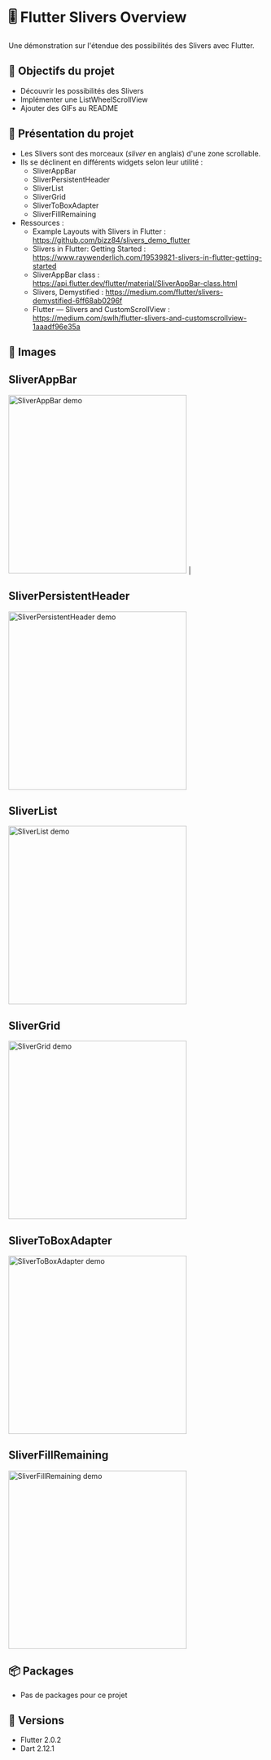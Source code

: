 # :level_slider: Flutter Slivers Overview

Une démonstration sur l'étendue des possibilités des Slivers avec Flutter.

## :rocket: Objectifs du projet

* Découvrir les possibilités des Slivers
* Implémenter une ListWheelScrollView
* Ajouter des GIFs au README

## :dart: Présentation du projet

* Les Slivers sont des morceaux (*sliver* en anglais) d'une zone scrollable.
* Ils se déclinent en différents widgets selon leur utilité :   
   * SliverAppBar
   * SliverPersistentHeader
   * SliverList
   * SliverGrid
   * SliverToBoxAdapter
   * SliverFillRemaining
* Ressources :   
   * Example Layouts with Slivers in Flutter : https://github.com/bizz84/slivers_demo_flutter
   * Slivers in Flutter: Getting Started : https://www.raywenderlich.com/19539821-slivers-in-flutter-getting-started
   * SliverAppBar class : https://api.flutter.dev/flutter/material/SliverAppBar-class.html
   * Slivers, Demystified : https://medium.com/flutter/slivers-demystified-6ff68ab0296f
   * Flutter — Slivers and CustomScrollView : https://medium.com/swlh/flutter-slivers-and-customscrollview-1aaadf96e35a

## :iphone: Images

SliverAppBar
-------------
<img width="350" alt="SliverAppBar demo" src="https://user-images.githubusercontent.com/41048008/111867775-7f4f9400-8976-11eb-8faa-5f8dd574476b.gif"> | 

SliverPersistentHeader
-------------
<img width="350" alt="SliverPersistentHeader demo" src="https://user-images.githubusercontent.com/41048008/111868089-2c76dc00-8978-11eb-90f9-b8a140e837f7.gif">

SliverList
-------------
<img width="350" alt="SliverList demo" src="https://user-images.githubusercontent.com/41048008/111868207-ec642900-8978-11eb-951e-6e6632f1e9e5.gif">

SliverGrid
 -------------
<img width="350" alt="SliverGrid demo" src="https://user-images.githubusercontent.com/41048008/111868295-6f857f00-8979-11eb-95de-58246d248ae8.gif">

SliverToBoxAdapter
-------------
<img width="350" alt="SliverToBoxAdapter demo" src="https://user-images.githubusercontent.com/41048008/111868337-aa87b280-8979-11eb-8df2-d4087a74700b.gif"> 

SliverFillRemaining
-------------
<img width="350" alt="SliverFillRemaining demo" src="https://user-images.githubusercontent.com/41048008/111868456-37cb0700-897a-11eb-9f5b-86315e39f188.gif">


## :package: Packages

* Pas de packages pour ce projet

## :pushpin: Versions

* Flutter 2.0.2
* Dart 2.12.1
